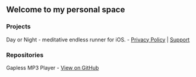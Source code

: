 ## Welcome to my personal space

### Projects

Day or Night - meditative endless runner for iOS. - [Privacy Policy](http://KostiantynTeterin.github.io/privacy-policy.html) | [Support](http://KostiantynTeterin.github.io/support.html)

### Repositories

Gapless MP3 Player - [View on GitHub](https://github.com/KostiantynTeterin/Gapless-MP3-Player)
